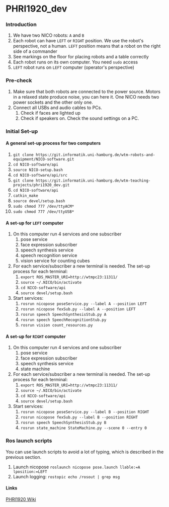 # PHRI1920_dev

### Introduction
1. We have two NICO robots: `A` and `B`
2. Each robot can have `LEFT` or `RIGHT` position. We use the robot's perspective,
not a human. `LEFT` position means that a robot on the right side of a commander
3. See markings on the floor for placing robots and a table correctly
4. Each robot runs on its own computer. You need `sudo` access
5. `LEFT` robot runs on `LEFT` computer (operator's perspective)

### Pre-check
1. Make sure that both robots are connected to the power source. Motors in a relaxed
state produce noise, you can here it. One NICO needs two power sockets and 
the other only one.
2. Connect all USBs and audio cables to PCs.
    1. Check if faces are lighted up
    2. Check if speakers on. Check the sound settings on a PC.
    
### Initial Set-up
#### A general set-up process for two computers
1. `git clone https://git.informatik.uni-hamburg.de/wtm-robots-and-equipment/NICO-software.git`
2. `cd NICO-software/api`
3. `source NICO-setup.bash`
4. `cd NICO-software/api/src`
5. `git clone https://git.informatik.uni-hamburg.de/wtm-teaching-projects/phri1920_dev.git`
6. `cd NICO-software/api`
7. `catkin_make`
8. `source devel/setup.bash`
9. `sudo chmod 777 /dev/ttyACM*`
10. `sudo chmod 777 /dev/ttyUSB*`

#### A set-up for `LEFT` computer
1. On this computer run 4 services and one subscriber
    1. pose service
    2. face expression subscriber
    3. speech synthesis service
    4. speech recognition service
    5. vision service for counting cubes
2.  For each service/subscriber a new terminal is needed. The set-up process for 
each terminal:
    1. `export ROS_MASTER_URI=http://wtmpc23:11311/`
    2. `source ~/.NICO/bin/activate`
    3. `cd NICO-software/api`
    4. `source devel/setup.bash`
3. Start services:
    1. `rosrun nicopose poseService.py --label A --position LEFT`
    2. `rosrun nicopose fexSub.py --label A --position LEFT`
    3. `rosrun speech SpeechSynthesisStub.py A`
    4. `rosrun speech SpeechRecognitionStub.py`
    5. `rosrun vision count_resources.py`
    
#### A set-up for `RIGHT` computer
1. On this computer run 4 services and one subscriber
    1. pose service
    2. face expression subscriber
    3. speech synthesis service
    4. state machine
2.  For each service/subscriber a new terminal is needed. The set-up process for 
each terminal:
    1. `export ROS_MASTER_URI=http://wtmpc23:11311/`
    2. `source ~/.NICO/bin/activate`
    3. `cd NICO-software/api`
    4. `source devel/setup.bash`
3. Start services:
    1. `rosrun nicopose poseService.py --label B --position RIGHT`
    2. `rosrun nicopose fexSub.py --label B --position RIGHT`
    3. `rosrun speech SpeechSynthesisStub.py B`
    5. `rosrun state_machine StateMachine.py --scene 0 --entry 0`

### Ros launch scripts
You can use launch scripts to avoid a lot of typing, which is described in the previous section.
1. Launch nicopose `roslaunch nicopose pose.launch llable:=A lposition:=LEFT`
2. Launch logging: `rostopic echo /rosout | grep msg`


#### Links

[PHRI1920 Wiki](https://www2.informatik.uni-hamburg.de/WTM/wtm/wtmwiki/index.php/Category:Project_Human_Robot_Interaction_2019-20)

